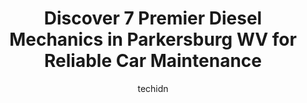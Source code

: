 ---
layout: ampstory
image: https://images.unsplash.com/photo-1541443131876-44b03de101c5?ixlib=rb-4.0.3&ixid=MnwxMjA3fDB8MHxwaG90by1wYWdlfHx8fGVufDB8fHx8&auto=format&fit=crop&w=640&h=853&q=80
author: techidn
featured: false
description: For top-quality automotive repairs and maintenance, visit the 7 best Diesel Mechanic in Parkersburg WV, USA. Their reputation for excellence and their dedication to customer satisfaction mak
title: Discover 7 Premier Diesel Mechanics in Parkersburg WV for Reliable Car Maintenance
cover:
   title: Discover 7 Premier Diesel Mechanics in Parkersburg WV for Reliable Car Maintenance
   subtitle: Rickpate
   background: https://images.unsplash.com/photo-1541443131876-44b03de101c5?ixlib=rb-4.0.3&ixid=MnwxMjA3fDB8MHxwaG90by1wYWdlfHx8fGVufDB8fHx8&auto=format&fit=crop&w=640&h=853&q=80

pages: 
 - layout: thirds
   top: <h1>#1 K & M Auto Repair</h1>
   bottom: "<p>I went in for strut mount replacement on 5-1-23 with nothing wrong with it but just the strut mount now after they replaced the camber bolts that they took off and still </p>"
   background: https://www.knot35.com/toplist/wp-content/uploads/2023/06/best-diesel-mechanic-1-in-parkersburg-wv-1685842122.jpeg
   backgroundblur: true
 - layout: thirds
   top: <h1>#2 Auto Aid, LLC. - Auto Repair & Tire Shop</h1>
   bottom: "<p>1981 Seventh St, Parkersburg, WV 26101, United States</p>"
   background: https://www.knot35.com/toplist/wp-content/uploads/2023/06/best-diesel-mechanic-2-in-parkersburg-wv-1685842122.jpeg
   cta:
      link: https://www.knot35.com/toplist/discover-7-premier-diesel-mechanics-in-parkersburg-wv-for-reliable-car-maintenance/
      text: Discover 7 Premier Diesel Mechanics in Parkersburg WV for Reliable Car Maintenance
 - layout: thirds
   top: <h1>#3 Sheppards Auto Services</h1>
   bottom: "<p>1903 Seventh St, Parkersburg, WV 26101, United States</p>"
   background: https://www.knot35.com/toplist/wp-content/uploads/2023/06/best-diesel-mechanic-3-in-parkersburg-wv-1685842123.jpeg
   cta:
      link: https://www.knot35.com/toplist/discover-7-premier-diesel-mechanics-in-parkersburg-wv-for-reliable-car-maintenance/
      text: Discover 7 Premier Diesel Mechanics in Parkersburg WV for Reliable Car Maintenance
 - layout: thirds
   top: <h1>#4 Johns Auto Repair</h1>
   bottom: "<p>3111 Camden Ave, Parkersburg, WV 26101, United States</p>"
   background: https://images.unsplash.com/photo-1536745287225-21d689278fd1?ixlib=rb-4.0.3&ixid=MnwxMjA3fDB8MHxwaG90by1wYWdlfHx8fGVufDB8fHx8&auto=format&fit=crop&w=640&h=853&q=80
   cta:
      link: https://www.knot35.com/toplist/discover-7-premier-diesel-mechanics-in-parkersburg-wv-for-reliable-car-maintenance/
      text: Discover 7 Premier Diesel Mechanics in Parkersburg WV for Reliable Car Maintenance
 - layout: thirds
   top: <h1>#5 Automotive Repair Services</h1>
   bottom: "<p>2402 Camden Ave, Parkersburg, WV 26101, United States</p>"
   background: https://images.unsplash.com/photo-1608501821300-4f99e58bba77?ixlib=rb-4.0.3&ixid=MnwxMjA3fDB8MHxwaG90by1wYWdlfHx8fGVufDB8fHx8&auto=format&fit=crop&w=640&h=853&q=80
   cta:
      link: https://www.knot35.com/toplist/discover-7-premier-diesel-mechanics-in-parkersburg-wv-for-reliable-car-maintenance/
      text: Discover 7 Premier Diesel Mechanics in Parkersburg WV for Reliable Car Maintenance
 - layout: thirds
   top: <h1>#6 Astorg Commercial Service and Body Shop</h1>
   bottom: "<p>1401 13th St, Parkersburg, WV 26101, United States</p>"
   background: https://images.unsplash.com/photo-1541356665065-22676f35dd40?ixlib=rb-4.0.3&ixid=MnwxMjA3fDB8MHxwaG90by1wYWdlfHx8fGVufDB8fHx8&auto=format&fit=crop&w=640&h=853&q=80
   cta:
      link: https://www.knot35.com/toplist/discover-7-premier-diesel-mechanics-in-parkersburg-wv-for-reliable-car-maintenance/
      text: Discover 7 Premier Diesel Mechanics in Parkersburg WV for Reliable Car Maintenance
 - layout: thirds
   top: <h1>#7 Powells Auto Repair and Service Center</h1>
   bottom: "<p>904 Pike St, Parkersburg, WV 26101, United States</p>"
   background: https://images.unsplash.com/photo-1599422314077-f4dfdaa4cd09?ixlib=rb-4.0.3&ixid=MnwxMjA3fDB8MHxwaG90by1wYWdlfHx8fGVufDB8fHx8&auto=format&fit=crop&w=640&h=853&q=80
   cta:
      link: https://www.knot35.com/toplist/discover-7-premier-diesel-mechanics-in-parkersburg-wv-for-reliable-car-maintenance/
      text: Discover 7 Premier Diesel Mechanics in Parkersburg WV for Reliable Car Maintenance
 - layout: thirds
   middle: Continue reading...
   background: https://images.unsplash.com/photo-1597773150796-e5c14ebecbf5?ixlib=rb-4.0.3&ixid=MnwxMjA3fDB8MHxwaG90by1wYWdlfHx8fGVufDB8fHx8&auto=format&fit=crop&w=640&h=853&q=80
   cta:
      link: https://www.knot35.com/toplist/discover-7-premier-diesel-mechanics-in-parkersburg-wv-for-reliable-car-maintenance/
      text: Discover 7 Premier Diesel Mechanics in Parkersburg WV for Reliable Car Maintenance
      
---